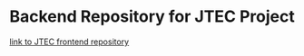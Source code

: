 # Backend Repository for JTEC Project
[link to JTEC frontend repository](https://gitlab.bucknell.edu/jas124/JTEC)